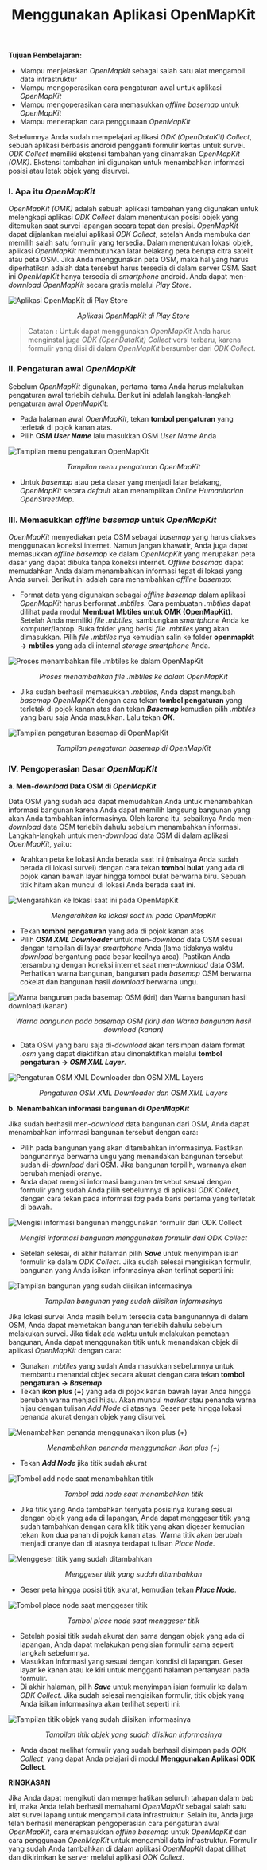 ﻿---
title: Menggunakan Aplikasi OpenMapKit
weight: 3
---

**Tujuan Pembelajaran:**



*   Mampu menjelaskan _OpenMapkit_ sebagai salah satu alat mengambil data infrastruktur
*   Mampu mengoperasikan cara pengaturan awal untuk aplikasi _OpenMapKit_
*   Mampu mengoperasikan cara memasukkan _offline basemap_ untuk _OpenMapKit_
*   Mampu menerapkan cara penggunaan _OpenMapKit_

Sebelumnya Anda sudah mempelajari aplikasi _ODK (OpenDataKit) Collect_, sebuah aplikasi berbasis android pengganti formulir kertas untuk survei. _ODK Collect_ memiliki ekstensi tambahan yang dinamakan _OpenMapKit (OMK)_. Ekstensi tambahan ini digunakan untuk menambahkan informasi posisi atau letak objek yang disurvei.

### **I. Apa itu _OpenMapKit_**

_OpenMapKit (OMK)_ adalah sebuah aplikasi tambahan yang digunakan untuk melengkapi aplikasi _ODK Collect_ dalam menentukan posisi objek yang ditemukan saat survei lapangan secara tepat dan presisi. _OpenMapKit_ dapat dijalankan melalui aplikasi _ODK Collect_, setelah Anda membuka dan memilih salah satu formulir yang tersedia. Dalam menentukan lokasi objek, aplikasi _OpenMapKit_ membutuhkan latar belakang peta berupa citra satelit atau peta OSM. Jika Anda menggunakan peta OSM, maka hal yang harus diperhatikan adalah data tersebut harus tersedia di dalam server OSM. Saat ini _OpenMapKit_ hanya tersedia di _smartphone_ android. Anda dapat men-_download_ _OpenMapKit_ secara gratis melalui _Play Store_.

![Aplikasi OpenMapKit di Play Store](/pages/01-OSM-Field-Surveyor-Guideliness/03-Menggunakan-Aplikasi-OMK/images/0301_app_omk.png "Aplikasi OpenMapKit di Play Store")
<p align="center"><i>Aplikasi OpenMapKit di Play Store</i></p>

> Catatan :
Untuk dapat menggunakan _OpenMapKit_ Anda harus menginstal juga _ODK (OpenDataKit) Collect_ versi terbaru, karena formulir yang diisi di dalam _OpenMapKit_ bersumber dari _ODK Collect_.

### **II. Pengaturan awal _OpenMapKit_**

Sebelum _OpenMapKit_ digunakan, pertama-tama Anda harus melakukan pengaturan awal terlebih dahulu. Berikut ini adalah langkah-langkah pengaturan awal _OpenMapKit_:

*   Pada halaman awal _OpenMapKit_, tekan **tombol pengaturan** yang terletak di pojok kanan atas.
*   Pilih **OSM _User Name_** lalu masukkan OSM _User Name_ Anda

![Tampilan menu pengaturan OpenMapKit](/pages/01-OSM-Field-Surveyor-Guideliness/03-Menggunakan-Aplikasi-OMK/images/0302_setting_omk.png "Tampilan menu pengaturan OpenMapKit")
<p align="center"><i>Tampilan menu pengaturan OpenMapKit</i></p>

*   Untuk _basemap_ atau peta dasar yang menjadi latar belakang, _OpenMapKit_ secara _default_ akan menampilkan _Online Humanitarian OpenStreetMap_.

### **III. Memasukkan _offline basemap_ untuk _OpenMapKit_**

_OpenMapKit_ menyediakan peta OSM sebagai _basemap_ yang harus diakses menggunakan koneksi internet. Namun jangan khawatir, Anda juga dapat memasukkan _offline basemap_ ke dalam _OpenMapKit_ yang merupakan peta dasar yang dapat dibuka tanpa koneksi internet. _Offline basemap_ dapat memudahkan Anda dalam menambahkan informasi tepat di lokasi yang Anda survei. Berikut ini adalah cara menambahkan _offline basemap_:

*   Format data yang digunakan sebagai _offline basemap_ dalam aplikasi _OpenMapKit_ harus berformat _.mbtiles_. Cara pembuatan _.mbtiles_ dapat dilihat pada modul **Membuat Mbtiles untuk OMK (OpenMapKit)**. Setelah Anda memiliki _file .mbtiles_, sambungkan _smartphone_ Anda ke komputer/laptop. Buka folder yang berisi _file .mbtiles_ yang akan dimasukkan. Pilih _file .mbtiles_ nya kemudian salin ke folder **openmapkit →** **mbtiles** yang ada di internal _storage smartphone_ Anda.

![Proses menambahkan file .mbtiles ke dalam OpenMapKit](/pages/01-OSM-Field-Surveyor-Guideliness/03-Menggunakan-Aplikasi-OMK/images/0303_omk_mbtiles.png "Proses menambahkan file .mbtiles ke dalam OpenMapKit")
<p align="center"><i>Proses menambahkan file .mbtiles ke dalam OpenMapKit</i></p>

*   Jika sudah berhasil memasukkan _.mbtiles_, Anda dapat mengubah _basemap OpenMapKit_ dengan cara tekan **tombol pengaturan** yang terletak di pojok kanan atas dan tekan **_Basemap_** kemudian pilih _.mbtiles_ yang baru saja Anda masukkan. Lalu tekan **_OK_**.

![Tampilan pengaturan basemap di OpenMapKit](/pages/01-OSM-Field-Surveyor-Guideliness/03-Menggunakan-Aplikasi-OMK/images/0304_omk_basemap.png "Tampilan pengaturan basemap di OpenMapKit")
<p align="center"><i>Tampilan pengaturan basemap di OpenMapKit</i></p>

### **IV. Pengoperasian Dasar _OpenMapKit_**


**a. Men-_download_ Data OSM di _OpenMapKit_**

Data OSM yang sudah ada dapat memudahkan Anda untuk menambahkan informasi bangunan karena Anda dapat memilih langsung bangunan yang akan Anda tambahkan informasinya. Oleh karena itu, sebaiknya Anda men-_download_ data OSM terlebih dahulu sebelum menambahkan informasi. Langkah-langkah untuk men-_download_ data OSM di dalam aplikasi _OpenMapKit_, yaitu:

*   Arahkan peta ke lokasi Anda berada saat ini (misalnya Anda sudah berada di lokasi survei) dengan cara tekan **tombol bulat** yang ada di pojok kanan bawah layar hingga tombol bulat berwarna biru. Sebuah titik hitam akan muncul di lokasi Anda berada saat ini.

![Mengarahkan ke lokasi saat ini pada OpenMapKit](/pages/01-OSM-Field-Surveyor-Guideliness/03-Menggunakan-Aplikasi-OMK/images/0305_omk_location.png "Mengarahkan ke lokasi saat ini pada OpenMapKit")
<p align="center"><i>Mengarahkan ke lokasi saat ini pada OpenMapKit</i></p>

*   Tekan **tombol pengaturan** yang ada di pojok kanan atas
*   Pilih **_OSM XML Downloader_** untuk men-_download_ data OSM sesuai dengan tampilan di layar _smartphone_ Anda (lama tidaknya waktu _download_ bergantung pada besar kecilnya area). Pastikan Anda tersambung dengan koneksi internet saat men-_download_ data OSM. Perhatikan warna bangunan, bangunan pada _basemap_ OSM berwarna cokelat dan bangunan hasil _download_ berwarna ungu.

![Warna bangunan pada basemap OSM (kiri) dan Warna bangunan hasil download (kanan)](/pages/01-OSM-Field-Surveyor-Guideliness/03-Menggunakan-Aplikasi-OMK/images/0306_warna_bangunan.png "Warna bangunan pada basemap OSM (kiri) dan Warna bangunan hasil download (kanan)")
<p align="center"><i>Warna bangunan pada basemap OSM (kiri) dan Warna bangunan hasil download (kanan)</i></p>

*   Data OSM yang baru saja di-_download_ akan tersimpan dalam format _.osm_ yang dapat diaktifkan atau dinonaktifkan melalui **tombol pengaturan** **→ _OSM XML Layer_**.

![Pengaturan OSM XML Downloader dan OSM XML Layers](/pages/01-OSM-Field-Surveyor-Guideliness/03-Menggunakan-Aplikasi-OMK/images/0307_xml_layer.png "Pengaturan OSM XML Downloader dan OSM XML Layers")
<p align="center"><i>Pengaturan OSM XML Downloader dan OSM XML Layers</i></p>

**b. Menambahkan informasi bangunan di _OpenMapKit_**

Jika sudah berhasil men-_download_ data bangunan dari OSM, Anda dapat menambahkan informasi bangunan tersebut dengan cara:

*   Pilih pada bangunan yang akan ditambahkan informasinya. Pastikan bangunannya berwarna ungu yang menandakan bangunan tersebut sudah di-_download_ dari OSM. Jika bangunan terpilih, warnanya akan berubah menjadi oranye.
*   Anda dapat mengisi informasi bangunan tersebut sesuai dengan formulir yang sudah Anda pilih sebelumnya di aplikasi _ODK Collect_, dengan cara tekan pada informasi _tag_ pada baris pertama yang terletak di bawah.

![Mengisi informasi bangunan menggunakan formulir dari ODK Collect](/pages/01-OSM-Field-Surveyor-Guideliness/03-Menggunakan-Aplikasi-OMK/images/0308_mengisi_form_omk.png "Mengisi informasi bangunan menggunakan formulir dari ODK Collect")
<p align="center"><i>Mengisi informasi bangunan menggunakan formulir dari ODK Collect</i></p>

*   Setelah selesai, di akhir halaman pilih **_Save_** untuk menyimpan isian formulir ke dalam _ODK Collect_. Jika sudah selesai mengisikan formulir, bangunan yang Anda isikan informasinya akan terlihat seperti ini:

![Tampilan bangunan yang sudah diisikan informasinya](/pages/01-OSM-Field-Surveyor-Guideliness/03-Menggunakan-Aplikasi-OMK/images/0309_tag_bangunan_omk.png "Tampilan bangunan yang sudah diisikan informasinya")
<p align="center"><i>Tampilan bangunan yang sudah diisikan informasinya</i></p>

Jika lokasi survei Anda masih belum tersedia data bangunannya di dalam OSM, Anda dapat memetakan bangunan terlebih dahulu sebelum melakukan survei. Jika tidak ada waktu untuk melakukan pemetaan bangunan, Anda dapat menggunakan titik untuk menandakan objek di aplikasi _OpenMapKit_ dengan cara:

*   Gunakan _.mbtiles_ yang sudah Anda masukkan sebelumnya untuk membantu menandai objek secara akurat dengan cara tekan **tombol pengaturan** **→ _Basemap_**
*   Tekan **ikon plus (+)** yang ada di pojok kanan bawah layar Anda hingga berubah warna menjadi hijau. Akan muncul _marker_ atau penanda warna hijau dengan tulisan _Add Node_ di atasnya. Geser peta hingga lokasi penanda akurat dengan objek yang disurvei.

![Menambahkan penanda menggunakan ikon plus (+)](/pages/01-OSM-Field-Surveyor-Guideliness/03-Menggunakan-Aplikasi-OMK/images/0310_add_node_omk.png "Menambahkan penanda menggunakan ikon plus (+)")
<p align="center"><i>Menambahkan penanda menggunakan ikon plus (+)</i></p>

*   Tekan **_Add Node_** jika titik sudah akurat

![Tombol add node saat menambahkan titik](/pages/01-OSM-Field-Surveyor-Guideliness/03-Menggunakan-Aplikasi-OMK/images/0311_tombol_add_node.png "Tombol add node saat menambahkan titik")
<p align="center"><i>Tombol add node saat menambahkan titik</i></p>

*   Jika titik yang Anda tambahkan ternyata posisinya kurang sesuai dengan objek yang ada di lapangan, Anda dapat menggeser titik yang sudah tambahkan dengan cara klik titik yang akan digeser kemudian tekan ikon dua panah di pojok kanan atas. Warna titik akan berubah menjadi oranye dan di atasnya terdapat tulisan _Place Node_.

![Menggeser titik yang sudah ditambahkan](/pages/01-OSM-Field-Surveyor-Guideliness/03-Menggunakan-Aplikasi-OMK/images/0312_menggeser_node.png "Menggeser titik yang sudah ditambahkan")
<p align="center"><i>Menggeser titik yang sudah ditambahkan</i></p>

*   Geser peta hingga posisi titik akurat, kemudian tekan **_Place Node_**.

![Tombol place node saat menggeser titik](/pages/01-OSM-Field-Surveyor-Guideliness/03-Menggunakan-Aplikasi-OMK/images/0313_place_node.png "Tombol place node saat menggeser titik")
<p align="center"><i>Tombol place node saat menggeser titik</i></p>

*   Setelah posisi titik sudah akurat dan sama dengan objek yang ada di lapangan, Anda dapat melakukan pengisian formulir sama seperti langkah sebelumnya.
*   Masukkan informasi yang sesuai dengan kondisi di lapangan. Geser layar ke kanan atau ke kiri untuk mengganti halaman pertanyaan pada formulir.
*   Di akhir halaman, pilih **_Save_** untuk menyimpan isian formulir ke dalam _ODK Collect_. Jika sudah selesai mengisikan formulir, titik objek yang Anda isikan informasinya akan terlihat seperti ini:

![Tampilan titik objek yang sudah diisikan informasinya](/pages/01-OSM-Field-Surveyor-Guideliness/03-Menggunakan-Aplikasi-OMK/images/0314_finished_tag.png "Tampilan titik objek yang sudah diisikan informasinya")
<p align="center"><i>Tampilan titik objek yang sudah diisikan informasinya</i></p>

*   Anda dapat melihat formulir yang sudah berhasil disimpan pada _ODK Collect_, yang dapat Anda pelajari di modul **Menggunakan Aplikasi ODK Collect**.

**RINGKASAN**

Jika Anda dapat mengikuti dan memperhatikan seluruh tahapan dalam bab ini, maka Anda telah berhasil memahami _OpenMapKit_ sebagai salah satu alat survei lapang untuk mengambil data infrastruktur. Selain itu, Anda juga telah berhasil menerapkan pengoperasian cara pengaturan awal _OpenMapKit_, cara memasukkan _offline basemap_ untuk _OpenMapKit_ dan cara penggunaan _OpenMapKit_ untuk mengambil data infrastruktur. Formulir yang sudah Anda tambahkan di dalam aplikasi _OpenMapKit_ dapat dilihat dan dikirimkan ke server melalui aplikasi _ODK Collect_.


